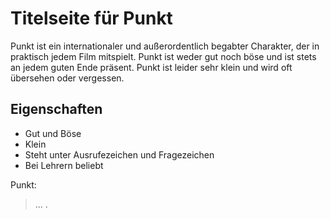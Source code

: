 # Titelseite für Punkt

Punkt ist ein internationaler und außerordentlich begabter Charakter, der in praktisch jedem Film mitspielt. Punkt ist weder gut noch böse und ist stets an jedem guten Ende präsent. Punkt ist leider sehr klein und wird oft übersehen oder vergessen.

## Eigenschaften

* Gut und Böse
* Klein
* Steht unter Ausrufezeichen und Fragezeichen
* Bei Lehrern beliebt

Punkt:
> ...
> .

